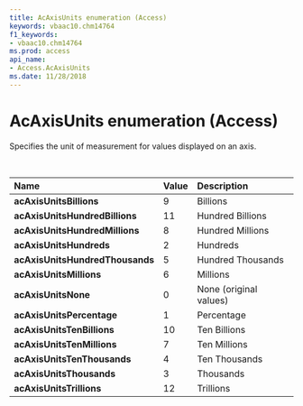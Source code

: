 ```yaml
---
title: AcAxisUnits enumeration (Access)
keywords: vbaac10.chm14764
f1_keywords:
- vbaac10.chm14764
ms.prod: access
api_name:
- Access.AcAxisUnits
ms.date: 11/28/2018
---
```



# AcAxisUnits enumeration (Access)

Specifies the unit of measurement for values displayed on an axis.

<br/>

|Name|Value|Description|
|:-----|:-----|:-----|
|**acAxisUnitsBillions**|9|Billions|
|**acAxisUnitsHundredBillions**|11|Hundred Billions|
|**acAxisUnitsHundredMillions**|8|Hundred Millions|
|**acAxisUnitsHundreds**|2|Hundreds|
|**acAxisUnitsHundredThousands**|5|Hundred Thousands|
|**acAxisUnitsMillions**|6|Millions|
|**acAxisUnitsNone**|0|None (original values)|
|**acAxisUnitsPercentage**|1|Percentage|
|**acAxisUnitsTenBillions**|10|Ten Billions|
|**acAxisUnitsTenMillions**|7|Ten Millions|
|**acAxisUnitsTenThousands**|4|Ten Thousands|
|**acAxisUnitsThousands**|3|Thousands|
|**acAxisUnitsTrillions**|12|Trillions|